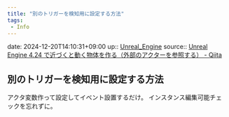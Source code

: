 ```yaml
---
title: "別のトリガーを検知用に設定する方法"
tags:
 - Info
---
```


date: 2024-12-20T14:10:31+09:00
up:: [Unreal_Engine](../Bar/App/Unreal_Engine.md)
source:: [Unreal Engine 4.24 で近づくと動く物体を作る（外部のアクターを参照する） - Qiita](https://qiita.com/mml/items/acd1c8ccecaf6a9af113)

## 別のトリガーを検知用に設定する方法
アクタ変数作って設定してイベント設置するだけ。 
インスタンス編集可能チェックを忘れずに。

